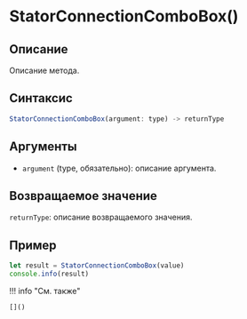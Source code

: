 # StatorConnectionComboBox()

## Описание
Описание метода.

## Синтаксис
```javascript
StatorConnectionComboBox(argument: type) -> returnType
```

## Аргументы
- `argument` (type, обязательно): описание аргумента.

## Возвращаемое значение
`returnType`: описание возвращаемого значения.

## Пример
```javascript linenums="1"
let result = StatorConnectionComboBox(value)
console.info(result)
```

!!! info "См. также"

    []()

